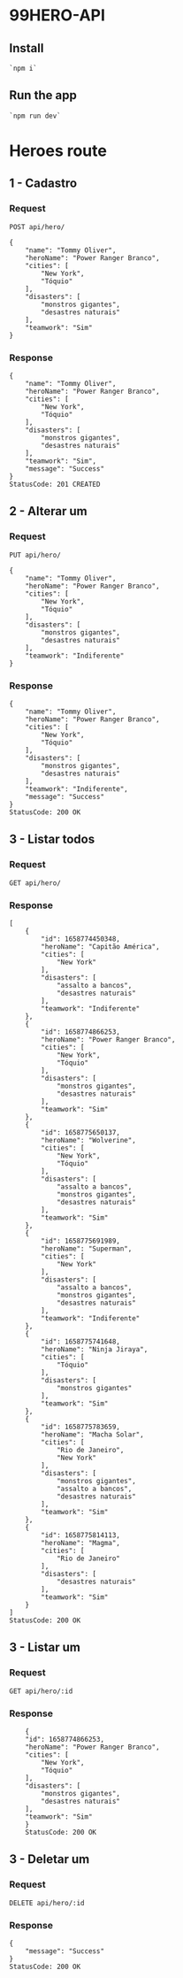 # 99HERO-API

## Install

    `npm i`

## Run the app

    `npm run dev`

# Heroes route

## 1 - Cadastro

### Request

`POST api/hero/`

    {
        "name": "Tommy Oliver",
        "heroName": "Power Ranger Branco",
        "cities": [
            "New York",
            "Tóquio"
        ],
        "disasters": [
            "monstros gigantes",
            "desastres naturais"
        ],
        "teamwork": "Sim"
    }

### Response

    {
        "name": "Tommy Oliver",
        "heroName": "Power Ranger Branco",
        "cities": [
            "New York",
            "Tóquio"
        ],
        "disasters": [
            "monstros gigantes",
            "desastres naturais"
        ],
        "teamwork": "Sim",
        "message": "Success"
    }
    StatusCode: 201 CREATED

## 2 - Alterar um

### Request

`PUT api/hero/`

    {
        "name": "Tommy Oliver",
        "heroName": "Power Ranger Branco",
        "cities": [
            "New York",
            "Tóquio"
        ],
        "disasters": [
            "monstros gigantes",
            "desastres naturais"
        ],
        "teamwork": "Indiferente"
    }

### Response

    {
        "name": "Tommy Oliver",
        "heroName": "Power Ranger Branco",
        "cities": [
            "New York",
            "Tóquio"
        ],
        "disasters": [
            "monstros gigantes",
            "desastres naturais"
        ],
        "teamwork": "Indiferente",
        "message": "Success"
    }
    StatusCode: 200 OK

## 3 - Listar todos

### Request

`GET api/hero/`


### Response

    [
        {
            "id": 1658774450348,
            "heroName": "Capitão América",
            "cities": [
                "New York"
            ],
            "disasters": [
                "assalto a bancos",
                "desastres naturais"
            ],
            "teamwork": "Indiferente"
        },
        {
            "id": 1658774866253,
            "heroName": "Power Ranger Branco",
            "cities": [
                "New York",
                "Tóquio"
            ],
            "disasters": [
                "monstros gigantes",
                "desastres naturais"
            ],
            "teamwork": "Sim"
        },
        {
            "id": 1658775650137,
            "heroName": "Wolverine",
            "cities": [
                "New York",
                "Tóquio"
            ],
            "disasters": [
                "assalto a bancos",
                "monstros gigantes",
                "desastres naturais"
            ],
            "teamwork": "Sim"
        },
        {
            "id": 1658775691989,
            "heroName": "Superman",
            "cities": [
                "New York"
            ],
            "disasters": [
                "assalto a bancos",
                "monstros gigantes",
                "desastres naturais"
            ],
            "teamwork": "Indiferente"
        },
        {
            "id": 1658775741648,
            "heroName": "Ninja Jiraya",
            "cities": [
                "Tóquio"
            ],
            "disasters": [
                "monstros gigantes"
            ],
            "teamwork": "Sim"
        },
        {
            "id": 1658775783659,
            "heroName": "Macha Solar",
            "cities": [
                "Rio de Janeiro",
                "New York"
            ],
            "disasters": [
                "monstros gigantes",
                "assalto a bancos",
                "desastres naturais"
            ],
            "teamwork": "Sim"
        },
        {
            "id": 1658775814113,
            "heroName": "Magma",
            "cities": [
                "Rio de Janeiro"
            ],
            "disasters": [
                "desastres naturais"
            ],
            "teamwork": "Sim"
        }
    ]
    StatusCode: 200 OK

## 3 - Listar um

### Request

`GET api/hero/:id`

### Response

        {
        "id": 1658774866253,
        "heroName": "Power Ranger Branco",
        "cities": [
            "New York",
            "Tóquio"
        ],
        "disasters": [
            "monstros gigantes",
            "desastres naturais"
        ],
        "teamwork": "Sim"
        }
        StatusCode: 200 OK   

## 3 - Deletar um

### Request

`DELETE api/hero/:id`

### Response

    {
        "message": "Success"
    }
    StatusCode: 200 OK   